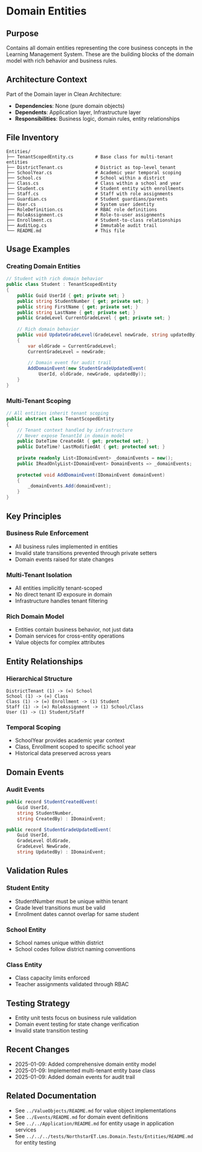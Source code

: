 # Domain Entities

## Purpose
Contains all domain entities representing the core business concepts in the Learning Management System. These are the building blocks of the domain model with rich behavior and business rules.

## Architecture Context
Part of the Domain layer in Clean Architecture:
- **Dependencies**: None (pure domain objects)
- **Dependents**: Application layer, Infrastructure layer
- **Responsibilities**: Business logic, domain rules, entity relationships

## File Inventory
```
Entities/
├── TenantScopedEntity.cs        # Base class for multi-tenant entities
├── DistrictTenant.cs            # District as top-level tenant
├── SchoolYear.cs                # Academic year temporal scoping
├── School.cs                    # School within a district
├── Class.cs                     # Class within a school and year
├── Student.cs                   # Student entity with enrollments
├── Staff.cs                     # Staff with role assignments
├── Guardian.cs                  # Student guardians/parents
├── User.cs                      # System user identity
├── RoleDefinition.cs            # RBAC role definitions
├── RoleAssignment.cs            # Role-to-user assignments
├── Enrollment.cs                # Student-to-class relationships
├── AuditLog.cs                  # Immutable audit trail
└── README.md                    # This file
```

## Usage Examples

### Creating Domain Entities
```csharp
// Student with rich domain behavior
public class Student : TenantScopedEntity
{
    public Guid UserId { get; private set; }
    public string StudentNumber { get; private set; }
    public string FirstName { get; private set; }
    public string LastName { get; private set; }
    public GradeLevel CurrentGradeLevel { get; private set; }
    
    // Rich domain behavior
    public void UpdateGradeLevel(GradeLevel newGrade, string updatedBy)
    {
        var oldGrade = CurrentGradeLevel;
        CurrentGradeLevel = newGrade;
        
        // Domain event for audit trail
        AddDomainEvent(new StudentGradeUpdatedEvent(
            UserId, oldGrade, newGrade, updatedBy));
    }
}
```

### Multi-Tenant Scoping
```csharp
// All entities inherit tenant scoping
public abstract class TenantScopedEntity
{
    // Tenant context handled by infrastructure
    // Never expose TenantId in domain model
    public DateTime CreatedAt { get; protected set; }
    public DateTime? LastModifiedAt { get; protected set; }
    
    private readonly List<IDomainEvent> _domainEvents = new();
    public IReadOnlyList<IDomainEvent> DomainEvents => _domainEvents;
    
    protected void AddDomainEvent(IDomainEvent domainEvent)
    {
        _domainEvents.Add(domainEvent);
    }
}
```

## Key Principles

### Business Rule Enforcement
- All business rules implemented in entities
- Invalid state transitions prevented through private setters
- Domain events raised for state changes

### Multi-Tenant Isolation
- All entities implicitly tenant-scoped
- No direct tenant ID exposure in domain
- Infrastructure handles tenant filtering

### Rich Domain Model
- Entities contain business behavior, not just data
- Domain services for cross-entity operations
- Value objects for complex attributes

## Entity Relationships

### Hierarchical Structure
```
DistrictTenant (1) -> (∞) School
School (1) -> (∞) Class
Class (1) -> (∞) Enrollment -> (1) Student
Staff (1) -> (∞) RoleAssignment -> (1) School/Class
User (1) -> (1) Student/Staff
```

### Temporal Scoping
- SchoolYear provides academic year context
- Class, Enrollment scoped to specific school year
- Historical data preserved across years

## Domain Events

### Audit Events
```csharp
public record StudentCreatedEvent(
    Guid UserId,
    string StudentNumber,
    string CreatedBy) : IDomainEvent;

public record StudentGradeUpdatedEvent(
    Guid UserId,
    GradeLevel OldGrade,
    GradeLevel NewGrade,
    string UpdatedBy) : IDomainEvent;
```

## Validation Rules

### Student Entity
- StudentNumber must be unique within tenant
- Grade level transitions must be valid
- Enrollment dates cannot overlap for same student

### School Entity  
- School names unique within district
- School codes follow district naming conventions

### Class Entity
- Class capacity limits enforced
- Teacher assignments validated through RBAC

## Testing Strategy
- Entity unit tests focus on business rule validation
- Domain event testing for state change verification
- Invalid state transition testing

## Recent Changes
- 2025-01-09: Added comprehensive domain entity model
- 2025-01-09: Implemented multi-tenant entity base class
- 2025-01-09: Added domain events for audit trail

## Related Documentation
- See `../ValueObjects/README.md` for value object implementations
- See `../Events/README.md` for domain event definitions
- See `../../Application/README.md` for entity usage in application services
- See `../../../tests/NorthstarET.Lms.Domain.Tests/Entities/README.md` for entity testing